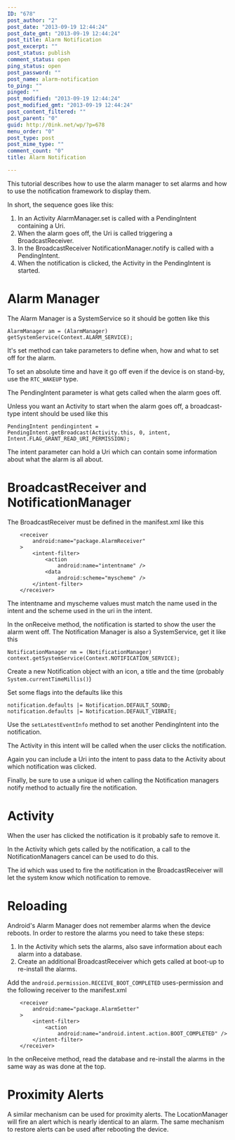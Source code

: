 ```yaml
---
ID: "678"
post_author: "2"
post_date: "2013-09-19 12:44:24"
post_date_gmt: "2013-09-19 12:44:24"
post_title: Alarm Notification
post_excerpt: ""
post_status: publish
comment_status: open
ping_status: open
post_password: ""
post_name: alarm-notification
to_ping: ""
pinged: ""
post_modified: "2013-09-19 12:44:24"
post_modified_gmt: "2013-09-19 12:44:24"
post_content_filtered: ""
post_parent: "0"
guid: http://0ink.net/wp/?p=678
menu_order: "0"
post_type: post
post_mime_type: ""
comment_count: "0"
title: Alarm Notification

---
```


This tutorial describes how to use the alarm manager to set alarms and how to use the notification framework to display them.

In short, the sequence goes like this:

<ol>
<li>In an Activity AlarmManager.set is called with a PendingIntent containing a Uri.</li>
<li>When the alarm goes off, the Uri is called triggering a BroadcastReceiver.</li>
<li>In the BroadcastReceiver NotificationManager.notify is called with a PendingIntent.</li>
<li>When the notification is clicked, the Activity in the PendingIntent is started.</li>
</ol>

<h1>Alarm Manager</h1>

The Alarm Manager is a SystemService so it should be gotten like this

<pre><code>AlarmManager am = (AlarmManager) getSystemService(Context.ALARM_SERVICE);
</code></pre>

It's set method can take parameters to define when, how and what to set off for the alarm.

To set an absolute time and have it go off even if the device is on stand-by, use the <code>RTC_WAKEUP</code> type.

The PendingIntent parameter is what gets called when the alarm goes off.

Unless you want an Activity to start when the alarm goes off, a broadcast-type intent should be used like this

<pre><code>PendingIntent pendingintent = PendingIntent.getBroadcast(Activity.this, 0, intent, Intent.FLAG_GRANT_READ_URI_PERMISSION);
</code></pre>

The intent parameter can hold a Uri which can contain some information about what the alarm is all about.

<h1>BroadcastReceiver and NotificationManager</h1>

The BroadcastReceiver must be defined in the manifest.xml like this

<pre><code>    &lt;receiver
        android:name="package.AlarmReceiver"
    &gt;
        &lt;intent-filter&gt;
            &lt;action
                android:name="intentname" /&gt;
            &lt;data
                android:scheme="myscheme" /&gt;
        &lt;/intent-filter&gt;
    &lt;/receiver&gt;
</code></pre>

The intentname and myscheme values must match the name used in the intent and the scheme used in the uri in the intent.

In the onReceive method, the notification is started to show the user the alarm went off.
The Notification Manager is also a SystemService, get it like this

<pre><code>NotificationManager nm = (NotificationManager) context.getSystemService(Context.NOTIFICATION_SERVICE);
</code></pre>

Create a new Notification object with an icon, a title and the time (probably <code>System.currentTimeMillis()</code>)

Set some flags into the defaults like this

<pre><code>notification.defaults |= Notification.DEFAULT_SOUND;
notification.defaults |= Notification.DEFAULT_VIBRATE;
</code></pre>

Use the <code>setLatestEventInfo</code> method to set another PendingIntent into the notification.

The Activity in this intent will be called when the user clicks the notification.

Again you can include a Uri into the intent to pass data to the Activity about which notification was clicked.

Finally, be sure to use a unique id when calling the Notification managers notify method to actually fire the notification.

<h1>Activity</h1>

When the user has clicked the notification is it probably safe to remove it.

In the Activity which gets called by the notification, a call to the NotificationManagers cancel can be used to do this.

The id which was used to fire the notification in the BroadcastReceiver will let the system know which notification to remove.

<h1>Reloading</h1>

Android's Alarm Manager does not remember alarms when the device reboots.
In order to restore the alarms you need to take these steps:

<ol>
<li>In the Activity which sets the alarms, also save information about each alarm into a database.</li>
<li>Create an additional BroadcastReceiver which gets called at boot-up to re-install the alarms.</li>
</ol>

Add the <code>android.permission.RECEIVE_BOOT_COMPLETED</code> uses-permission and the following receiver to the manifest.xml

<pre><code>    &lt;receiver
        android:name="package.AlarmSetter"
    &gt;
        &lt;intent-filter&gt;
            &lt;action
                android:name="android.intent.action.BOOT_COMPLETED" /&gt;
        &lt;/intent-filter&gt;
    &lt;/receiver&gt;
</code></pre>

In the onReceive method, read the database and re-install the alarms in the same way as was done at the top.

<h1>Proximity Alerts</h1>

A similar mechanism can be used for proximity alerts.
The LocationManager will fire an alert which is nearly identical to an alarm.
The same mechanism to restore alerts can be used after rebooting the device.

